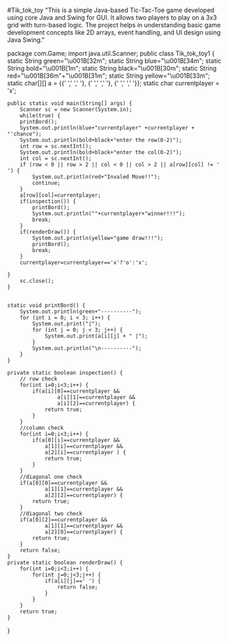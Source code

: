 #Tik_tok_toy
"This is a simple Java-based Tic-Tac-Toe game developed using core Java and Swing for GUI.
It allows two players to play on a 3x3 grid with turn-based logic. 
The project helps in understanding basic game development concepts like 2D arrays, 
event handling, and UI design using Java Swing."


package com.Game;
import java.util.Scanner;
public class Tik_tok_toy1 {
	static String green="\u001B[32m";
	static String blue="\u001B[34m";
	static String bold="\u001B[1m";
	static String black="\u001B[30m";
	static String red="\u001B[36m"+"\u001B[31m";
	static String yellow="\u001B[33m";
	static char[][] a = {{' ',' ',' '},
				{' ',' ',' '},
				{' ',' ',' '}};
	static char currentplayer = 'x';	

	public static void main(String[] args) {
		Scanner sc = new Scanner(System.in);
		while(true) {
		printBord();
		System.out.println(blue+"currentplayer" +currentplayer + "'chance");
		System.out.println(bold+black+"enter the row(0-2)");
		int row = sc.nextInt();
		System.out.println(bold+black+"enter the col(0-2)");
		int col = sc.nextInt();
		if (row < 0 || row > 2 || col < 0 || col > 2 || a[row][col] != ' ') {
			System.out.println(red+"Invaled Move!!");
			continue;
		}
		a[row][col]=currentplayer;
		if(inspection()) {
			printBord();
			System.out.println(""+currentplayer+"winner!!!");
			break;
		}
		if(renderDraw()) {
			System.out.println(yellow+"game draw!!!");
			printBord();
			break;
		}
		currentplayer=currentplayer=='x'?'o':'x';

	}
		sc.close();
	}


	static void printBord() {
		System.out.println(green+"----------");
		for (int i = 0; i < 3; i++) {
			System.out.print("|");
			for (int j = 0; j < 3; j++) {
				System.out.print(a[i][j] + " |");
			}
			System.out.println("\n----------");
		}
	}

	private static boolean inspection() {
		// row check
		for(int i=0;i<3;i++) {
			if(a[i][0]==currentplayer && 
					a[i][1]==currentplayer &&
					a[i][2]==currentplayer) {
				return true;
			}
		}
		//column check
		for(int i=0;i<3;i++) {
			if(a[0][i]==currentplayer &&
				a[1][i]==currentplayer &&
				a[2][i]==currentplayer ) {
				return true;
			}
		}
		//diagonal one check
		if(a[0][0]==currentplayer && 
				a[1][1]==currentplayer &&
				a[2][2]==currentplayer) {
			return true;
		}
		//diagonal two check
		if(a[0][2]==currentplayer && 
				a[1][1]==currentplayer &&
				a[2][0]==currentplayer) {
			return true;
		}
		return false;
	}
	private static boolean renderDraw() {
		for(int i=0;i<3;i++) {
			for(int j=0;j<3;j++) {
				if(a[i][j]==' ') {
					return false;
				}
			}
		}
		return true;
	}


}
